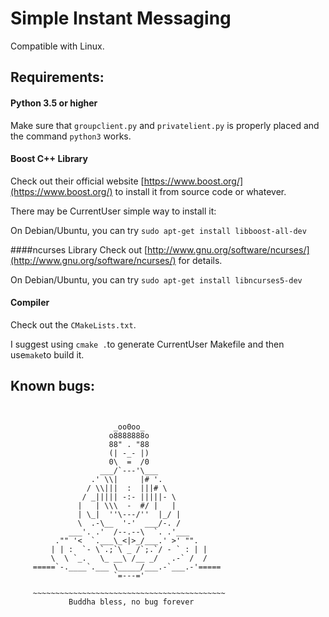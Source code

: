 # Simple Instant Messaging


Compatible with Linux.

## Requirements:


#### Python 3.5 or higher

Make sure that `groupclient.py` and `privatelient.py` is properly placed and the command `python3` works.

#### Boost C++ Library

Check out their official website [https://www.boost.org/](https://www.boost.org/) to install it from source code or whatever.

There may be CurrentUser simple way to install it:

On Debian/Ubuntu, you can try `sudo apt-get install libboost-all-dev`

####ncurses Library
Check out [http://www.gnu.org/software/ncurses/](http://www.gnu.org/software/ncurses/) for details.

On Debian/Ubuntu, you can try `sudo apt-get install libncurses5-dev`

#### Compiler

Check out the `CMakeLists.txt`.

I suggest using `cmake .`to generate CurrentUser Makefile and then use`make`to build it.

## Known bugs:
```


                       _oo0oo_
                      o8888888o
                      88" . "88
                      (| -_- |)
                      0\  =  /0
                    ___/`---'\___
                  .' \\|     |# '.
                 / \\|||  :  |||# \
                / _||||| -:- |||||- \
               |   | \\\  -  #/ |   |
               | \_|  ''\---/''  |_/ |
               \  .-\__  '-'  ___/-. /
             ___'. .'  /--.--\  `. .'___
          ."" '<  `.___\_<|>_/___.' >' "".
         | | :  `- \`.;`\ _ /`;.`/ - ` : | |
         \  \ `_.   \_ __\ /__ _/   .-` /  /
     =====`-.____`.___ \_____/___.-`___.-'=====
                       `=---='
                       
     ~~~~~~~~~~~~~~~~~~~~~~~~~~~~~~~~~~~~~~~~~~~
             Buddha bless, no bug forever 
             
```
